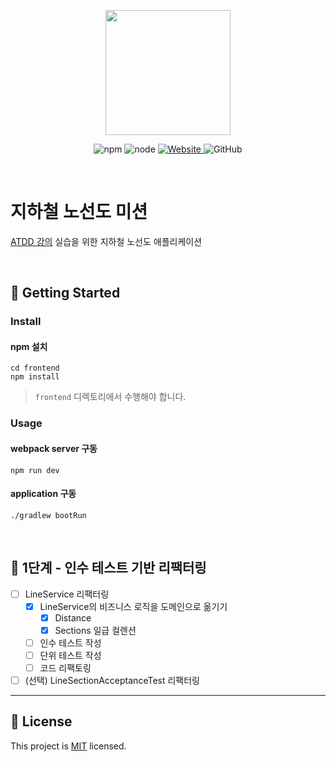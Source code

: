 <p align="center">
    <img width="200px;" src="https://raw.githubusercontent.com/woowacourse/atdd-subway-admin-frontend/master/images/main_logo.png"/>
</p>
<p align="center">
  <img alt="npm" src="https://img.shields.io/badge/npm-6.14.15-blue">
  <img alt="node" src="https://img.shields.io/badge/node-14.18.2-blue">
  <a href="https://edu.nextstep.camp/c/R89PYi5H" alt="nextstep atdd">
    <img alt="Website" src="https://img.shields.io/website?url=https%3A%2F%2Fedu.nextstep.camp%2Fc%2FR89PYi5H">
  </a>
  <img alt="GitHub" src="https://img.shields.io/github/license/next-step/atdd-subway-admin">
</p>

<br>

# 지하철 노선도 미션
[ATDD 강의](https://edu.nextstep.camp/c/R89PYi5H) 실습을 위한 지하철 노선도 애플리케이션

<br>

## 🚀 Getting Started

### Install
#### npm 설치
```
cd frontend
npm install
```
> `frontend` 디렉토리에서 수행해야 합니다.

### Usage
#### webpack server 구동
```
npm run dev
```
#### application 구동
```
./gradlew bootRun
```
<br>

## 🚀 1단계 - 인수 테스트 기반 리팩터링
- [ ] LineService 리팩터링
  - [x] LineService의 비즈니스 로직을 도메인으로 옮기기
    - [x] Distance
    - [x] Sections 일급 컬렌션
  - [ ] 인수 테스트 작성
  - [ ] 단위 테스트 작성
  - [ ] 코드 리팩토링
- [ ] (선택) LineSectionAcceptanceTest 리팩터링

---

## 📝 License

This project is [MIT](https://github.com/next-step/atdd-subway-service/blob/master/LICENSE.md) licensed.
